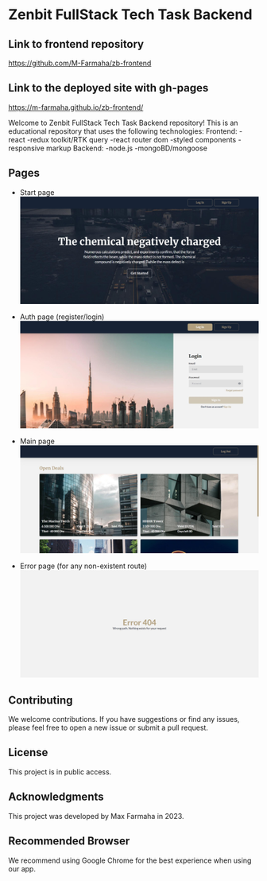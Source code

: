 # Zenbit FullStack Tech Task Backend

## Link to frontend repository
https://github.com/M-Farmaha/zb-frontend

## Link to the deployed site with gh-pages
https://m-farmaha.github.io/zb-frontend/

Welcome to Zenbit FullStack Tech Task Backend repository!
This is an educational repository that uses the following technologies:
Frontend:
-react
-redux toolkit/RTK query
-react router dom
-styled components
-responsive markup
Backend:
-node.js
-mongoBD/mongoose

## Pages
- Start page
![Start page](./screenshots/StartPage.jpg)

- Auth page (register/login)
![Auth page](./screenshots/AuthPage.jpg)

- Main page
![Main page](./screenshots/MainPage.jpg)

- Error page (for any non-existent route)
![ErrorPage](./screenshots/ErrorPage.jpg)

## Contributing

We welcome contributions. If you have suggestions or find any issues, please feel free to open a new issue or submit a pull request.

## License

This project is in public access.

## Acknowledgments

This project was developed by Max Farmaha in 2023.

## Recommended Browser

We recommend using Google Chrome for the best experience when using our app.
